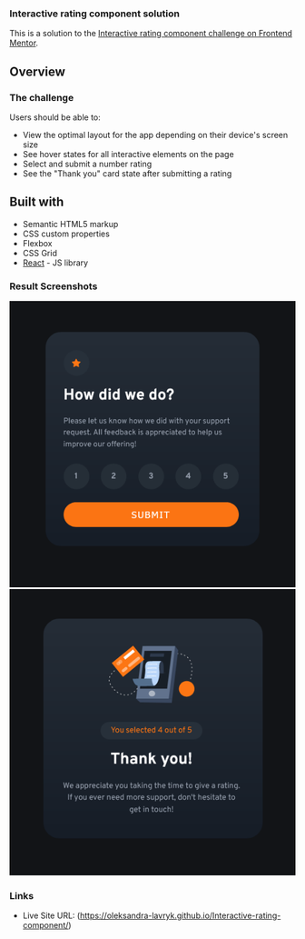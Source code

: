 ### Interactive rating component solution

This is a solution to the [Interactive rating component challenge on Frontend Mentor](https://www.frontendmentor.io/challenges/interactive-rating-component-koxpeBUmI). 


## Overview

### The challenge

Users should be able to:

- View the optimal layout for the app depending on their device's screen size
- See hover states for all interactive elements on the page
- Select and submit a number rating
- See the "Thank you" card state after submitting a rating

## Built with

- Semantic HTML5 markup
- CSS custom properties
- Flexbox
- CSS Grid
- [React](https://reactjs.org/) - JS library



### Result  Screenshots

![](./public/solution1.png)
![](./public/solution2.png)


### Links

- Live Site URL: (https://oleksandra-lavryk.github.io/Interactive-rating-component/)
